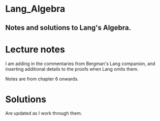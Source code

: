 # Lang_Algebra
Notes and solutions to Lang's Algebra.
---------------

# Lecture notes
I am adding in the commentaries from Bergman's Lang companion, and inserting additional details to the proofs when Lang omits them. 

Notes are from chapter 6 onwards.


# Solutions 
Are updated as I work through them.